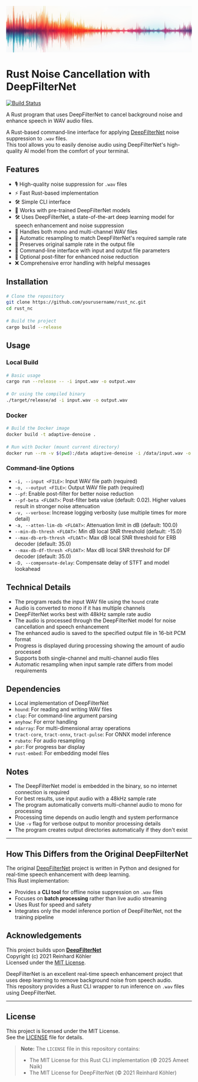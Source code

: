 ![](adaptive-denoise.png)

# Rust Noise Cancellation with DeepFilterNet

[![Build Status](https://travis-ci.org/yourusername/adaptive-denoise.svg?branch=main)](https://travis-ci.org/yourusername/adaptive-denoise)

A Rust program that uses DeepFilterNet to cancel background noise and enhance speech in WAV audio files.

A Rust-based command-line interface for applying [DeepFilterNet](https://github.com/Rikorose/DeepFilterNet) noise suppression to `.wav` files.  
This tool allows you to easily denoise audio using DeepFilterNet's high-quality AI model from the comfort of your terminal.

## Features
- 🎙️ High-quality noise suppression for `.wav` files
- ⚡ Fast Rust-based implementation
- 🛠️ Simple CLI interface
- 📂 Works with pre-trained DeepFilterNet models
- 🛠️ Uses DeepFilterNet, a state-of-the-art deep learning model for speech enhancement and noise suppression
- 🎵 Handles both mono and multi-channel WAV files
- 🎼 Automatic resampling to match DeepFilterNet's required sample rate
- 🎼 Preserves original sample rate in the output file
- 📂 Command-line interface with input and output file parameters
- 🤿 Optional post-filter for enhanced noise reduction
- ❌ Comprehensive error handling with helpful messages

## Installation

```bash
# Clone the repository
git clone https://github.com/yourusername/rust_nc.git
cd rust_nc

# Build the project
cargo build --release
```

## Usage

### Local Build
```bash
# Basic usage
cargo run --release -- -i input.wav -o output.wav

# Or using the compiled binary
./target/release/ad -i input.wav -o output.wav
```

### Docker
```bash
# Build the Docker image
docker build -t adaptive-denoise .

# Run with Docker (mount current directory)
docker run --rm -v $(pwd):/data adaptive-denoise -i /data/input.wav -o /data/output.wav
```

### Command-line Options

- `-i, --input <FILE>`: Input WAV file path (required)
- `-o, --output <FILE>`: Output WAV file path (required)
- `--pf`: Enable post-filter for better noise reduction
- `--pf-beta <FLOAT>`: Post-filter beta value (default: 0.02). Higher values result in stronger noise attenuation
- `-v, --verbose`: Increase logging verbosity (use multiple times for more detail)
- `-a, --atten-lim-db <FLOAT>`: Attenuation limit in dB (default: 100.0)
- `--min-db-thresh <FLOAT>`: Min dB local SNR threshold (default: -15.0)
- `--max-db-erb-thresh <FLOAT>`: Max dB local SNR threshold for ERB decoder (default: 35.0)
- `--max-db-df-thresh <FLOAT>`: Max dB local SNR threshold for DF decoder (default: 35.0)
- `-D, --compensate-delay`: Compensate delay of STFT and model lookahead

## Technical Details

- The program reads the input WAV file using the `hound` crate
- Audio is converted to mono if it has multiple channels
- DeepFilterNet works best with 48kHz sample rate audio
- The audio is processed through the DeepFilterNet model for noise cancellation and speech enhancement
- The enhanced audio is saved to the specified output file in 16-bit PCM format
- Progress is displayed during processing showing the amount of audio processed
- Supports both single-channel and multi-channel audio files
- Automatic resampling when input sample rate differs from model requirements

## Dependencies

- Local implementation of DeepFilterNet
- `hound`: For reading and writing WAV files
- `clap`: For command-line argument parsing
- `anyhow`: For error handling
- `ndarray`: For multi-dimensional array operations
- `tract-core`, `tract-onnx`, `tract-pulse`: For ONNX model inference
- `rubato`: For audio resampling
- `pbr`: For progress bar display
- `rust-embed`: For embedding model files

## Notes

- The DeepFilterNet model is embedded in the binary, so no internet connection is required
- For best results, use input audio with a 48kHz sample rate
- The program automatically converts multi-channel audio to mono for processing
- Processing time depends on audio length and system performance
- Use `-v` flag for verbose output to monitor processing details
- The program creates output directories automatically if they don't exist

---

## How This Differs from the Original DeepFilterNet

The original [DeepFilterNet](https://github.com/Rikorose/DeepFilterNet) project is written in Python and designed for real-time speech enhancement with deep learning.  
This Rust implementation:
- Provides a **CLI tool** for offline noise suppression on `.wav` files
- Focuses on **batch processing** rather than live audio streaming
- Uses Rust for speed and safety
- Integrates only the model inference portion of DeepFilterNet, not the training pipeline

## Acknowledgements

This project builds upon **[DeepFilterNet](https://github.com/Rikorose/DeepFilterNet)**  
Copyright (c) 2021 Reinhard Köhler  
Licensed under the [MIT License](https://github.com/Rikorose/DeepFilterNet/blob/main/LICENSE).

DeepFilterNet is an excellent real-time speech enhancement project that uses deep learning to remove background noise from speech audio.  
This repository provides a Rust CLI wrapper to run inference on `.wav` files using DeepFilterNet.

---

## License

This project is licensed under the MIT License.  
See the [LICENSE](LICENSE) file for details.

> **Note:** The `LICENSE` file in this repository contains:
> - The MIT License for this Rust CLI implementation (© 2025 Ameet Naik)
> - The MIT License for DeepFilterNet (© 2021 Reinhard Köhler)